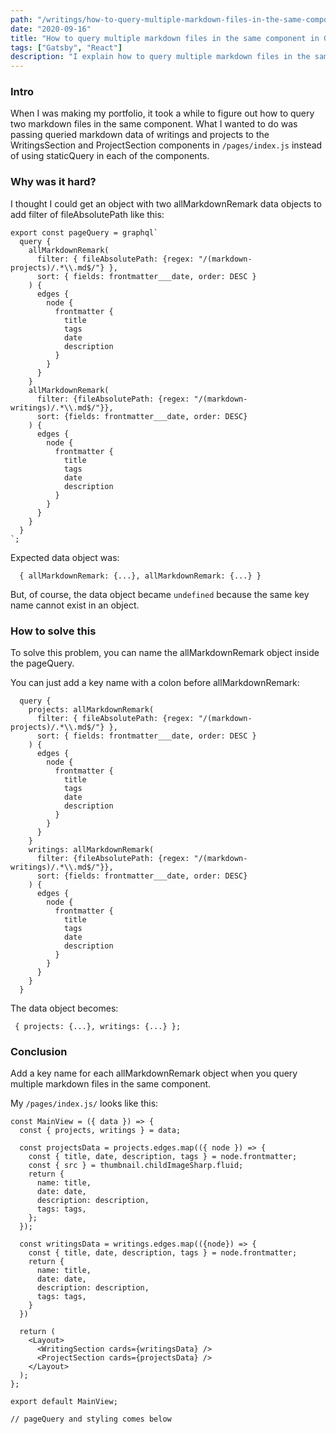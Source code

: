 ```yaml
---
path: "/writings/how-to-query-multiple-markdown-files-in-the-same-component-in-gatsby"
date: "2020-09-16"
title: "How to query multiple markdown files in the same component in Gatsby"
tags: ["Gatsby", "React"]
description: "I explain how to query multiple markdown files in the same component in Gatsby."
---
```


### Intro
When I was making my portfolio, it took a while to figure out how to query two markdown files in the same component. What I wanted to do was passing queried markdown data of writings and projects to the WritingsSection and ProjectSection components in `/pages/index.js` instead of using staticQuery in each of the components. 

### Why was it hard?
I thought I could get an object with two allMarkdownRemark data objects to add filter of fileAbsolutePath like this:

```
export const pageQuery = graphql`
  query {
    allMarkdownRemark(
      filter: { fileAbsolutePath: {regex: "/(markdown-projects)/.*\\.md$/"} },
      sort: { fields: frontmatter___date, order: DESC }
    ) {
      edges {
        node {
          frontmatter {
            title
            tags
            date
            description
          }
        }
      }
    }
    allMarkdownRemark(
      filter: {fileAbsolutePath: {regex: "/(markdown-writings)/.*\\.md$/"}},
      sort: {fields: frontmatter___date, order: DESC}
    ) {
      edges {
        node {
          frontmatter {
            title
            tags
            date
            description
          }
        }
      }
    }
  }
`;

```

Expected data object was:
```
  { allMarkdownRemark: {...}, allMarkdownRemark: {...} }
```

But, of course, the data object became `undefined` because the same key name cannot exist in an object.


### How to solve this
To solve this problem, you can name the allMarkdownRemark object inside the pageQuery.

You can just add a key name with a colon before allMarkdownRemark:
```
  query {
    projects: allMarkdownRemark(
      filter: { fileAbsolutePath: {regex: "/(markdown-projects)/.*\\.md$/"} },
      sort: { fields: frontmatter___date, order: DESC }
    ) {
      edges {
        node {
          frontmatter {
            title
            tags
            date
            description
          }
        }
      }
    }
    writings: allMarkdownRemark(
      filter: {fileAbsolutePath: {regex: "/(markdown-writings)/.*\\.md$/"}},
      sort: {fields: frontmatter___date, order: DESC}
    ) {
      edges {
        node {
          frontmatter {
            title
            tags
            date
            description
          }
        }
      }
    }
  }

```

The data object becomes:
```
 { projects: {...}, writings: {...} };
```


### Conclusion
Add a key name for each allMarkdownRemark object when you query multiple markdown files in the same component.

My `/pages/index.js/` looks like this:
```
const MainView = ({ data }) => {
  const { projects, writings } = data;

  const projectsData = projects.edges.map(({ node }) => {
    const { title, date, description, tags } = node.frontmatter;
    const { src } = thumbnail.childImageSharp.fluid;
    return {
      name: title,
      date: date,
      description: description,
      tags: tags,
    };
  });

  const writingsData = writings.edges.map(({node}) => {
    const { title, date, description, tags } = node.frontmatter;
    return {
      name: title,
      date: date,
      description: description,
      tags: tags,
    }
  })

  return (
    <Layout>
      <WritingSection cards={writingsData} />
      <ProjectSection cards={projectsData} />
    </Layout>
  );
};

export default MainView;

// pageQuery and styling comes below
```